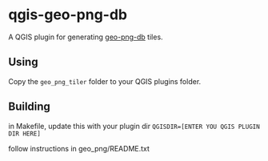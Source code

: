 # qgis-geo-png-db
A QGIS plugin for generating [geo-png-db](https://github.com/sasakiassociates/geo-png-db) tiles. 

## Using
Copy the `geo_png_tiler` folder to your QGIS plugins folder.

## Building
in Makefile, update this with your plugin dir
`QGISDIR=[ENTER YOU QGIS PLUGIN DIR HERE]`

follow instructions in geo_png/README.txt


